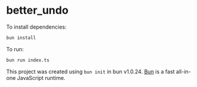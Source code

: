 # better_undo

To install dependencies:

```bash
bun install
```

To run:

```bash
bun run index.ts
```

This project was created using `bun init` in bun v1.0.24. [Bun](https://bun.sh) is a fast all-in-one JavaScript runtime.
